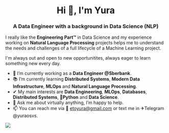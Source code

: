 <h1 align="center">Hi 👋, I'm Yura</h1>
<h3 align="center">A Data Engineer with a background in Data Science (NLP)</h3>

I really like the **Engineering Part™** in Data Science and my experience working on **Natural Language Processing** projects helps me to understand the needs and challenges of a full lifecycle of a Machine Learning project.

I'm always out and open to new opportunitites, always eager to learn something new every day.

- 🔭 I’m currently working as a **Data Engineer @Sberbank**.
- 📚 I’m currently learning **Distributed Systems**, **Modern Data Infrastructure**, **MLOps** and **Natural Language Processing**.
- ✔ My main interests are **Data Engineering**, **MLOps**, **Databases**, **Distributed Systems**, **🐍Python** and **Data Science**.
- 💬 Ask me about virtually anything, I’m happy to help.
- 📫 You can reach me via 📧 [etoyura@gmail.com](mailto:etoyura@gmail.com) or text me in ✈Telegram @yuraosvs.

![](https://komarev.com/ghpvc/?username=yuriy-os)
